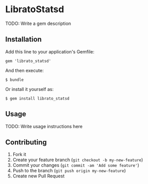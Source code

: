# LibratoStatsd

TODO: Write a gem description

## Installation

Add this line to your application's Gemfile:

    gem 'librato_statsd'

And then execute:

    $ bundle

Or install it yourself as:

    $ gem install librato_statsd

## Usage

TODO: Write usage instructions here

## Contributing

1. Fork it
2. Create your feature branch (`git checkout -b my-new-feature`)
3. Commit your changes (`git commit -am 'Add some feature'`)
4. Push to the branch (`git push origin my-new-feature`)
5. Create new Pull Request
